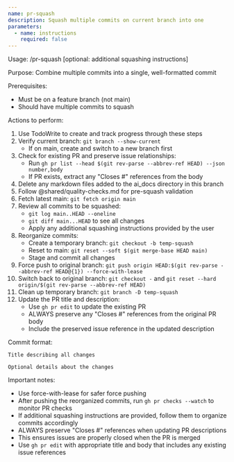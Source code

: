 ```yaml
---
name: pr-squash
description: Squash multiple commits on current branch into one
parameters:
  - name: instructions
    required: false
---
```


Usage: /pr-squash [optional: additional squashing instructions]

Purpose: Combine multiple commits into a single, well-formatted commit

Prerequisites:

- Must be on a feature branch (not main)
- Should have multiple commits to squash

Actions to perform:

1. Use TodoWrite to create and track progress through these steps
2. Verify current branch: `git branch --show-current`
   - If on main, create and switch to a new branch first
3. Check for existing PR and preserve issue relationships:
   - Run `gh pr list --head $(git rev-parse --abbrev-ref HEAD) --json number,body`
   - If PR exists, extract any "Closes #" references from the body
4. Delete any markdown files added to the ai_docs directory in this branch
5. Follow @shared/quality-checks.md for pre-squash validation
6. Fetch latest main: `git fetch origin main`
7. Review all commits to be squashed:
   - `git log main..HEAD --oneline`
   - `git diff main...HEAD` to see all changes
   - Apply any additional squashing instructions provided by the user
8. Reorganize commits:
   - Create a temporary branch: `git checkout -b temp-squash`
   - Reset to main: `git reset --soft $(git merge-base HEAD main)`
   - Stage and commit all changes
9. Force push to original branch: `git push origin HEAD:$(git rev-parse --abbrev-ref HEAD@{1}) --force-with-lease`
10. Switch back to original branch: `git checkout -` and `git reset --hard origin/$(git rev-parse --abbrev-ref HEAD)`
11. Clean up temporary branch: `git branch -D temp-squash`
12. Update the PR title and description:
    - Use `gh pr edit` to update the existing PR
    - ALWAYS preserve any "Closes #" references from the original PR body
    - Include the preserved issue reference in the updated description

Commit format:

```
Title describing all changes

Optional details about the changes
```

Important notes:

- Use force-with-lease for safer force pushing
- After pushing the reorganized commits, run `gh pr checks --watch` to monitor PR checks
- If additional squashing instructions are provided, follow them to organize commits accordingly
- ALWAYS preserve "Closes #" references when updating PR descriptions
- This ensures issues are properly closed when the PR is merged
- Use `gh pr edit` with appropriate title and body that includes any existing issue references
